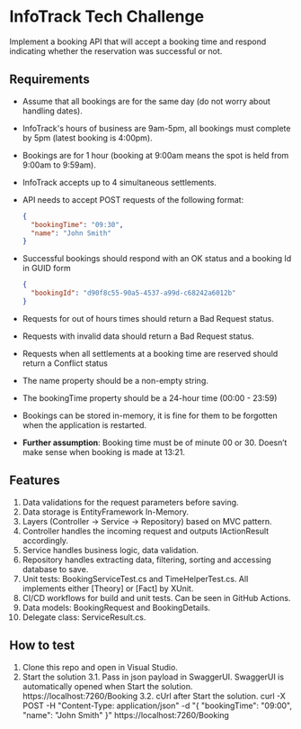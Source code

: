 # InfoTrack Tech Challenge

Implement a booking API that will accept a booking time and respond indicating whether the reservation was successful or not.


## Requirements

- Assume that all bookings are for the same day (do not worry about handling dates).

- InfoTrack's hours of business are 9am-5pm, all bookings must complete by 5pm (latest booking is 4:00pm).

- Bookings are for 1 hour (booking at 9:00am means the spot is held from 9:00am to 9:59am).

- InfoTrack accepts up to 4 simultaneous settlements.

- API needs to accept POST requests of the following format:

  ```json
  {
    "bookingTime": "09:30",
    "name": "John Smith"
  }
  ```

- Successful bookings should respond with an OK status and a booking Id in GUID form
  ```json
  {
    "bookingId": "d90f8c55-90a5-4537-a99d-c68242a6012b"
  }
  ```

- Requests for out of hours times should return a Bad Request status.
- Requests with invalid data should return a Bad Request status.
- Requests when all settlements at a booking time are reserved should return a Conflict status
- The name property should be a non-empty string.
- The bookingTime property should be a 24-hour time (00:00 - 23:59)
- Bookings can be stored in-memory, it is fine for them to be forgotten when the application is restarted.
- **Further assumption**: Booking time must be of minute 00 or 30. Doesn’t make sense when booking is made at 13:21.


## Features
1. Data validations for the request parameters before saving.
2. Data storage is EntityFramework In-Memory.
3. Layers (Controller -> Service -> Repository) based on MVC pattern.
4. Controller handles the incoming request and outputs IActionResult accordingly.
5. Service handles business logic, data validation.
6. Repository handles extracting data, filtering, sorting and accessing database to save.
7. Unit tests: BookingServiceTest.cs and TimeHelperTest.cs. All implements either [Theory] or [Fact] by XUnit.
8. CI/CD workflows for build and unit tests. Can be seen in GitHub Actions.
9. Data models: BookingRequest and BookingDetails.
10. Delegate class: ServiceResult.cs.

## How to test
1. Clone this repo and open in Visual Studio.
2. Start the solution
3.1. Pass in json payload in SwaggerUI. SwaggerUI is automatically opened when Start the solution.
https://localhost:7260/Booking
3.2. cUrl after Start the solution.
curl -X POST -H "Content-Type: application/json" -d "{ \"bookingTime\": \"09:00\", \"name\": \"John Smith\" }" https://localhost:7260/Booking


